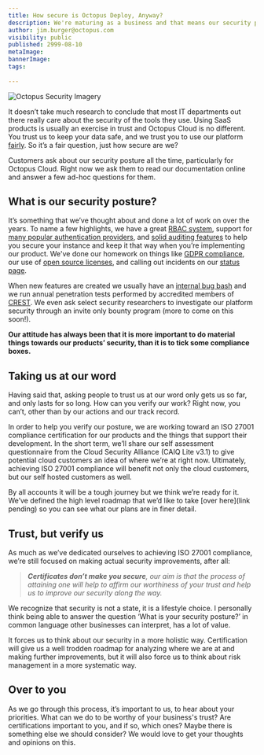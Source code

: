 ```yaml
---
title: How secure is Octopus Deploy, Anyway?
description: We're maturing as a business and that means our security posture is maturing too.
author: jim.burger@octopus.com
visibility: public
published: 2999-08-10
metaImage: 
bannerImage: 
tags:
 
---
```


![Octopus Security Imagery](tba.png)

It doesn’t take much research to conclude that most IT departments out there really care about the security of the tools they use. Using SaaS products is usually an exercise in trust and Octopus Cloud is no different. You trust us to keep your data safe, and we trust you to use our platform [fairly](https://octopus.com/legal/acceptable-usage). So it’s a fair question, just how secure are we?

Customers ask about our security posture all the time, particularly for Octopus Cloud. Right now we ask them to read our documentation online and answer a few ad-hoc questions for them.

## What is our security posture?

It’s something that we’ve thought about and done a lot of work on over the years. To name a few highlights, we have a great [RBAC system](https://octopus.com/docs/security/users-and-teams), support for [many popular authentication providers](https://octopus.com/docs/security/authentication), and [solid auditing features](https://octopus.com/docs/security/users-and-teams/auditing) to help you secure your instance and keep it that way when you’re implementing our product. We've done our homework on things like [GDPR compliance](https://octopus.com/legal/gdpr), our use of [open source licenses](https://octopus.com/docs/credits), and calling out incidents on our [status page](https://status.octopus.com/).

When new features are created we usually have an [internal bug bash](https://octopus.com/blog/how-we-work-some-lessons#deadlines-bug-bashes-swarms-and-kanban) and we run annual penetration tests performed by accredited members of [CREST](https://www.crestaustralia.org/). We even ask select security researchers to investigate our platform security through an invite only bounty program (more to come on this soon!).

**Our attitude has always been that it is more important to do material things towards our products’ security, than it is to tick some compliance boxes.**

## Taking us at our word

Having said that, asking people to trust us at our word only gets us so far, and only lasts for so long. How can you verify our work? Right now, you can’t, other than by our actions and our track record.

In order to help you verify our posture, we are working toward an ISO 27001 compliance certification for our products and the things that support their development. In the short term, we’ll share our self assessment questionnaire from the Cloud Security Alliance (CAIQ Lite v3.1) to give potential cloud customers an idea of where we’re at right now. Ultimately, achieving ISO 27001 compliance will benefit not only the cloud customers, but our self hosted customers as well.

By all accounts it will be a tough journey but we think we’re ready for it. We’ve defined the high level roadmap that we’d like to take [over here](link pending) so you can see what our plans are in finer detail.

## Trust, but verify us

As much as we’ve dedicated ourselves to achieving ISO 27001 compliance, we’re still focused on making actual security improvements, after all:

> _**Certificates don’t make you secure**, our aim is that the process of attaining one will help to affirm our worthiness of your trust and help us to improve our security along the way._

We recognize that security is not a state, it is a lifestyle choice. I personally think being able to answer the question ‘What is your security posture?’ in common language other businesses can interpret, has a lot of value. 

It forces us to think about our security in a more holistic way. Certification will give us a well trodden roadmap for analyzing where we are at and making further improvements, but it will also force us to think about risk management in a more systematic way.

## Over to you

As we go through this process, it’s important to us, to hear about your priorities. What can we do to be worthy of your business's trust? Are certifications important to you, and if so, which ones? Maybe there is something else we should consider? We would love to get your thoughts and opinions on this.
